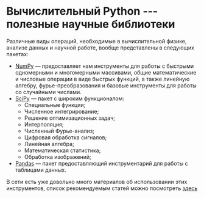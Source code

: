 # Вычислительный Python --- полезные научные библиотеки

Различные виды операций, необходимые в вычислительной физике, анализе данных и научной работе, вообще представлены в следующих пакетах:

* [NumPy](https://www.numpy.org/devdocs/user/index.html) &mdash; предоставляет нам инструменты для работы с быстрыми одномерными и многомерными массивами, общие математические и числовые операции в виде быстрых функций, а также линейную алгебру, фурье-преобразования и базовые инструменты для работы со случайными числами.
* [SciPy](https://www.scipy.org/) &mdash; пакет с широким функционалом:
  * Специальные функции;
  * Численное интегрирование;
  * Решение оптимизационных задач;
  * Интерполяция;
  * Численный Фурье-анализ;
  * Цифровая обработка сигналов;
  * Линейная алгебра;
  * Математическая статистика;
  * Обработка изображений;
* [Pandas](https://pandas.pydata.org/) &mdash; пакет предоставляющий инструментарий для работы с таблицами данных.

В сети есть уже довольно много материалов об использовании этих инструментов, список рекомендуемым статей можно посмотреть [здесь](../../reference.md)
